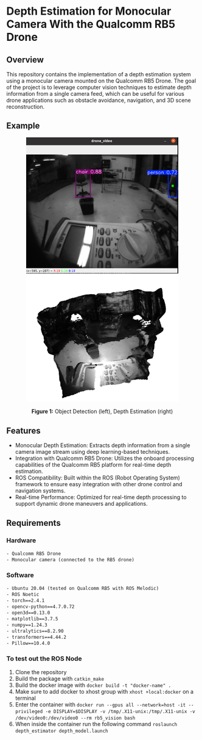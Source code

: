 # Depth Estimation for Monocular Camera With the Qualcomm RB5 Drone

## Overview

This repository contains the implementation of a depth estimation system using a monocular camera mounted on the Qualcomm RB5 Drone. The goal of the project is to leverage computer vision techniques to estimate depth information from a single camera feed, which can be useful for various drone applications such as obstacle avoidance, navigation, and 3D scene reconstruction.
## Example

<p align="center">
  <img src="src/depth_estimator/images/imagecopy3.png" alt="Object Detection" width="400"/>
  <img src="src/depth_estimator/images/imagecopy2.png" alt="Depth Estimation" width="400"/>
</p>

<p align="center">
  <b>Figure 1:</b> Object Detection (left), Depth Estimation (right)
</p>

## Features

- Monocular Depth Estimation: Extracts depth information from a single camera image stream using deep learning-based techniques.
- Integration with Qualcomm RB5 Drone: Utilizes the onboard processing capabilities of the Qualcomm RB5 platform for real-time depth estimation.
- ROS Compatibility: Built within the ROS (Robot Operating System) framework to ensure easy integration with other drone control and navigation systems.
- Real-time Performance: Optimized for real-time depth processing to support dynamic drone maneuvers and applications.


## Requirements

### Hardware

    - Qualcomm RB5 Drone
    - Monocular camera (connected to the RB5 drone)

### Software

    - Ubuntu 20.04 (tested on Qualcomm RB5 with ROS Melodic)
    - ROS Noetic
    - torch==2.4.1
    - opencv-python==4.7.0.72
    - open3d==0.13.0  
    - matplotlib==3.7.5
    - numpy==1.24.3
    - ultralytics==8.2.90
    - transformers==4.44.2
    - Pillow==10.4.0


### To test out the ROS Node

1. Clone the repository 
2. Build the package with `catkin_make`
3. Build the docker image with `docker build -t "docker-name" .`
4. Make sure to add docker to xhost group with `xhost +local:docker` on a terminal
5. Enter the container with `docker run --gpus all --network=host -it --privileged -e DISPLAY=$DISPLAY -v /tmp/.X11-unix:/tmp/.X11-unix -v /dev/video0:/dev/video0 --rm rb5_vision bash`
6. When inside the container run the following command `roslaunch depth_estimator depth_model.launch`

